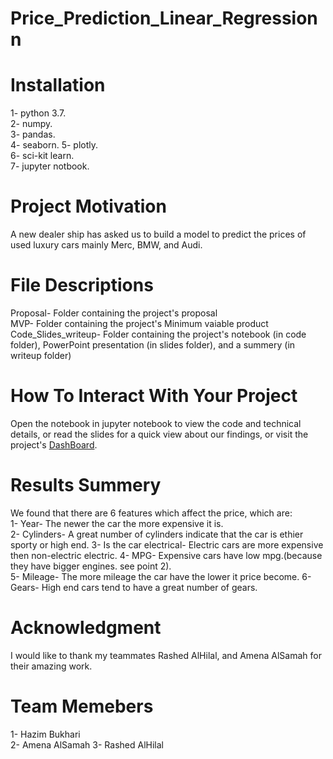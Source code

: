 # Price_Prediction_Linear_Regressionn

# Installation  
1- python 3.7.  
2- numpy.  
3- pandas.  
4- seaborn. 
5- plotly.  
6- sci-kit learn.  
7- jupyter notbook.  

# Project Motivation  
A new dealer ship has asked us to build a model to predict the prices of used luxury cars mainly Merc, BMW, and Audi.

# File Descriptions  
Proposal- Folder containing the project's proposal  
MVP- Folder containing the project's Minimum vaiable product  
Code_Slides_writeup- Folder containing the project's notebook (in code folder), PowerPoint presentation (in slides folder), and a summery (in writeup folder)

# How To Interact With Your Project  
Open the notebook in jupyter notebook to view the code and technical details, or read the slides for a quick view about our findings, or visit the project's [DashBoard](https://used-luxury-cars.herokuapp.com/).


# Results Summery  
We found that there are 6 features which affect the price, which are:  
1- Year- The newer the car the more expensive it is.  
2- Cylinders- A great number of cylinders indicate that the car is ethier sporty or high end.
3- Is the car electrical- Electric cars are more expensive then non-electric electric.
4- MPG- Expensive cars have low mpg.(because they have bigger engines. see point 2).  
5- Mileage- The more mileage the car have the lower it price become.
6- Gears- High end cars tend to have a great number of gears.  

# Acknowledgment  
I would like to thank my teammates Rashed AlHilal, and Amena AlSamah for their amazing work.

# Team Memebers
1- Hazim Bukhari  
2- Amena AlSamah
3- Rashed AlHilal
